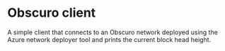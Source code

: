 # Obscuro client

A simple client that connects to an Obscuro network deployed using the Azure network deployer tool and prints the 
current block head height.
